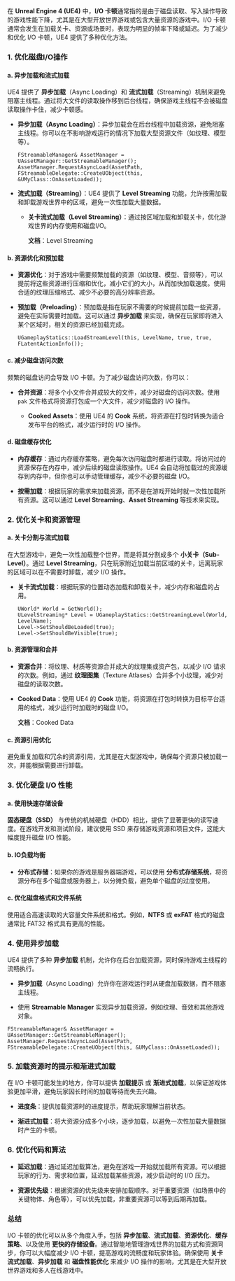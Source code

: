 在 **Unreal Engine 4 (UE4)** 中，**I/O 卡顿**通常指的是由于磁盘读取、写入操作导致的游戏性能下降，尤其是在大型开放世界游戏或包含大量资源的游戏中。I/O 卡顿通常会发生在加载关卡、资源或场景时，表现为明显的帧率下降或延迟。为了减少和优化 I/O 卡顿，UE4 提供了多种优化方法。

### 1. **优化磁盘I/O操作**

#### a. **异步加载和流式加载**

UE4 提供了 **异步加载**（Async Loading）和 **流式加载**（Streaming）机制来避免阻塞主线程。通过将大文件的读取操作移到后台线程，确保游戏主线程不会被磁盘读取操作卡住，减少卡顿感。

- **异步加载（Async Loading）**：异步加载会在后台线程中加载资源，避免阻塞主线程。你可以在不影响游戏运行的情况下加载大型资源文件（如纹理、模型等）。
    
    ```
    FStreamableManager& AssetManager = UAssetManager::GetStreamableManager();
    AssetManager.RequestAsyncLoad(AssetPath, FStreamableDelegate::CreateUObject(this, &UMyClass::OnAssetLoaded));
    ```
    
- **流式加载（Streaming）**：UE4 提供了 **Level Streaming** 功能，允许按需加载和卸载游戏世界中的区域，避免一次性加载大量数据。
    
    - **关卡流式加载（Level Streaming）**：通过按区域加载和卸载关卡，优化游戏世界的内存使用和磁盘I/O。
        
        **文档**：Level Streaming
        

#### b. **资源优化和预加载**

- **资源优化**：对于游戏中需要频繁加载的资源（如纹理、模型、音频等），可以提前将这些资源进行压缩和优化，减小它们的大小，从而加快加载速度。使用合适的纹理压缩格式、减少不必要的高分辨率资源。
    
- **预加载（Preloading）**：预加载是指在玩家不需要的时候提前加载一些资源，避免在实际需要时加载。这可以通过 **异步加载** 来实现，确保在玩家即将进入某个区域时，相关的资源已经加载完成。
    
    ```
    UGameplayStatics::LoadStreamLevel(this, LevelName, true, true, FLatentActionInfo());
    ```
    

#### c. **减少磁盘访问次数**

频繁的磁盘访问会导致 I/O 卡顿。为了减少磁盘访问次数，你可以：

- **合并资源**：将多个小文件合并成较大的文件，减少对磁盘的访问次数。使用 `pak` 文件格式将资源打包成一个大文件，减少对磁盘的 I/O 操作。
    
    - **Cooked Assets**：使用 UE4 的 **Cook** 系统，将资源在打包时转换为适合发布平台的格式，减少运行时的 I/O 操作。
        

#### d. **磁盘缓存优化**

- **内存缓存**：通过内存缓存策略，避免每次访问磁盘时都进行读取。将访问过的资源保存在内存中，减少后续的磁盘读取操作。UE4 会自动将加载过的资源缓存到内存中，但你也可以手动管理缓存，减少不必要的磁盘 I/O。
    
- **按需加载**：根据玩家的需求来加载资源，而不是在游戏开始时就一次性加载所有资源。这可以通过 **Level Streaming**、**Asset Streaming** 等技术来实现。
    

### 2. **优化关卡和资源管理**

#### a. **关卡分割与流式加载**

在大型游戏中，避免一次性加载整个世界，而是将其分割成多个 **小关卡（Sub-Level）**。通过 **Level Streaming**，只在玩家附近加载当前区域的关卡，远离玩家的区域可以在不需要时卸载，减少 I/O 操作。

- **关卡流式加载**：根据玩家的位置动态加载和卸载关卡，减少内存和磁盘的占用。
    
    ```
    UWorld* World = GetWorld();
    ULevelStreaming* Level = UGameplayStatics::GetStreamingLevel(World, LevelName);
    Level->SetShouldBeLoaded(true);
    Level->SetShouldBeVisible(true);
    ```
    

#### b. **资源管理和合并**

- **资源合并**：将纹理、材质等资源合并成大的纹理集或资产包，以减少 I/O 请求的次数。例如，通过 **纹理图集**（Texture Atlases）合并多个小纹理，减少对磁盘的读取次数。
    
- **Cooked Data**：使用 UE4 的 **Cook** 功能，将资源在打包时转换为目标平台适用的格式，减少运行时加载时的磁盘 I/O。
    
    **文档**：Cooked Data
    

#### c. **资源引用优化**

避免重复加载和冗余的资源引用，尤其是在大型游戏中，确保每个资源只被加载一次，并能根据需要进行卸载。

### 3. **优化硬盘 I/O 性能**

#### a. **使用快速存储设备**

**固态硬盘（SSD）** 与传统的机械硬盘（HDD）相比，提供了显著更快的读写速度。在游戏开发和测试阶段，建议使用 SSD 来存储游戏资源和项目文件，这能大幅度提升磁盘 I/O 性能。

#### b. **IO负载均衡**

- **分布式存储**：如果你的游戏是服务器端游戏，可以使用 **分布式存储系统**，将资源分布在多个磁盘或服务器上，以分摊负载，避免单个磁盘的过度使用。
    

#### c. **优化磁盘格式和文件系统**

使用适合高速读取的大容量文件系统和格式。例如，**NTFS** 或 **exFAT** 格式的磁盘通常比 FAT32 格式具有更高的性能。

### 4. **使用异步加载**

UE4 提供了多种 **异步加载** 机制，允许你在后台加载资源，同时保持游戏主线程的流畅执行。

- **异步加载**（Async Loading）允许你在游戏运行时从硬盘加载数据，而不阻塞主线程。
    
- 使用 **Streamable Manager** 实现异步加载资源，例如纹理、音效和其他游戏对象。
    

```
FStreamableManager& AssetManager = UAssetManager::GetStreamableManager();
AssetManager.RequestAsyncLoad(AssetPath, FStreamableDelegate::CreateUObject(this, &UMyClass::OnAssetLoaded));
```

### 5. **加载资源时的提示和渐进式加载**

在 I/O 卡顿可能发生的地方，你可以提供 **加载提示** 或 **渐进式加载**，以保证游戏体验更加平滑，避免玩家因长时间的加载等待而失去兴趣。

- **进度条**：提供加载资源时的进度提示，帮助玩家理解当前状态。
    
- **渐进式加载**：将大资源分成多个小块，逐步加载，以避免一次性加载大量数据时产生的卡顿。
    

### 6. **优化代码和算法**

- **延迟加载**：通过延迟加载算法，避免在游戏一开始就加载所有资源。可以根据玩家的行为、需求和位置，延迟加载某些资源，减少启动时的 I/O 压力。
    
- **资源优先级**：根据资源的优先级来安排加载顺序。对于重要资源（如场景中的关键物体、角色等），可以优先加载，非重要资源可以等到后期再加载。
    

### 总结

I/O 卡顿的优化可以从多个角度入手，包括 **异步加载**、**流式加载**、**资源优化**、**缓存策略**、以及使用 **更快的存储设备**。通过智能地管理游戏世界的加载方式和资源同步，你可以大幅度减少 I/O 卡顿，提高游戏的流畅度和玩家体验。确保使用 **关卡流式加载**、**异步加载** 和 **磁盘性能优化** 来减少 I/O 操作的影响，尤其是在大型开放世界游戏和多人在线游戏中。